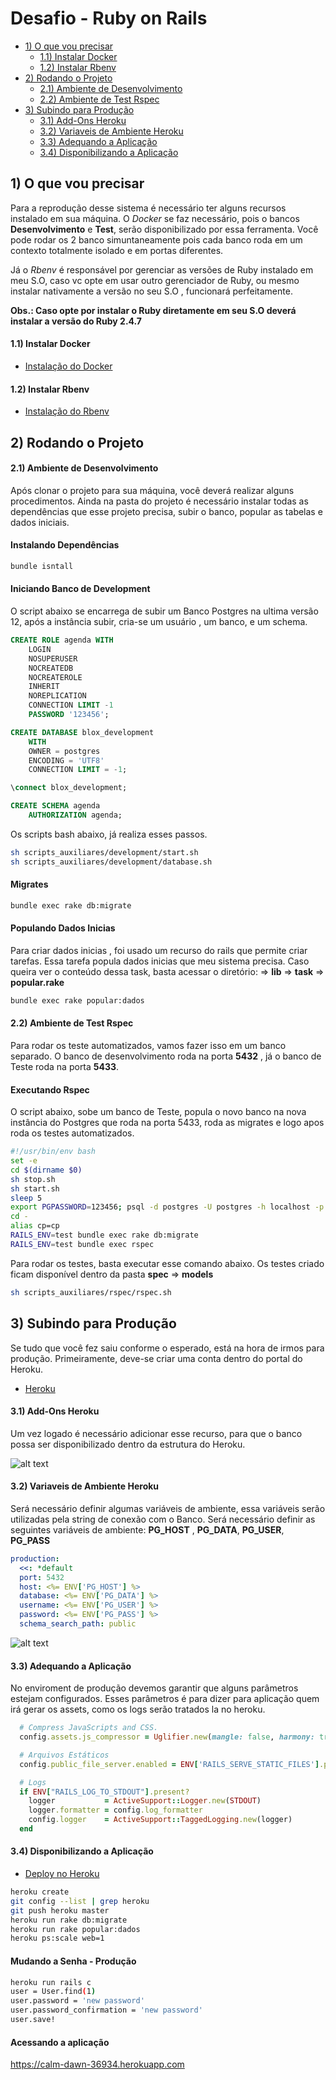 # Desafio - Ruby on Rails

  - [1) O que vou precisar](#1-o-que-vou-precisar)
    - [1.1) Instalar Docker](#11-instalar-docker)
    - [1.2) Instalar Rbenv](#12-instalar-rbenv)
  - [2) Rodando o Projeto](#2-rodando-o-projeto)
    - [2.1) Ambiente de Desenvolvimento](#21-ambiente-de-desenvolvimento)
    - [2.2) Ambiente de Test Rspec](#22-ambiente-de-test-rspec)
  - [3) Subindo para Produção](#3-subindo-para-produ%C3%A7%C3%A3)
    - [3.1) Add-Ons Heroku](#31-add-ons-heroku)
    - [3.2) Variaveis de Ambiente Heroku](#32-variaveis-de-ambiente-heroku)
    - [3.3) Adequando a Aplicação](#33-adequando-a-aplica%C3%A7%C3%A3o)
    - [3.4) Disponibilizando a Aplicação](#34-disponibilizando-a-aplica%C3%A7%C3%A3o)


## 1) O que vou precisar

Para a reprodução desse sistema é necessário ter alguns recursos instalado em sua máquina. O *Docker* se faz necessário, pois o bancos **Desenvolvimento** e **Test**, serão disponibilizado por essa ferramenta. Você pode rodar os 2 banco simuntaneamente pois cada banco roda em um contexto totalmente isolado e em portas diferentes. 

Já o *Rbenv* é responsável por gerenciar as versões de Ruby instalado em meu S.O, caso vc opte em usar outro gerenciador de Ruby, ou mesmo instalar nativamente a versão no seu S.O , funcionará perfeitamente. 

**Obs.: Caso opte por instalar o Ruby diretamente em seu S.O deverá instalar a versão do Ruby 2.4.7**

#### 1.1) Instalar Docker

* [Instalação do Docker](https://docs.docker.com/engine/install/)

#### 1.2) Instalar Rbenv

* [Instalação do Rbenv](https://github.com/rbenv/rbenv)

## 2) Rodando o Projeto

#### 2.1) Ambiente de Desenvolvimento

Após clonar o projeto para sua máquina, você deverá realizar alguns procedimentos. Ainda na pasta do projeto é necessário instalar todas as dependências que esse projeto precisa, subir o banco, popular as tabelas e dados iniciais.

#### Instalando Dependências

```bash
bundle isntall
```

#### Iniciando Banco de Development

O script abaixo se encarrega de subir um Banco Postgres na ultima versão 12, após a instância subir, cria-se um usuário , um banco, e um schema.

```sql
CREATE ROLE agenda WITH
	LOGIN
	NOSUPERUSER
	NOCREATEDB
	NOCREATEROLE
	INHERIT
	NOREPLICATION
	CONNECTION LIMIT -1
	PASSWORD '123456';

CREATE DATABASE blox_development
    WITH 
    OWNER = postgres
    ENCODING = 'UTF8'
    CONNECTION LIMIT = -1;

\connect blox_development;

CREATE SCHEMA agenda
    AUTHORIZATION agenda;
```

Os scripts bash abaixo, já realiza esses passos.

```bash
sh scripts_auxiliares/development/start.sh
sh scripts_auxiliares/development/database.sh
```

#### Migrates 

```bash
bundle exec rake db:migrate
```

#### Populando Dados Inicias

Para criar dados inicias , foi usado um recurso do rails que permite criar tarefas. Essa tarefa popula dados inicias que meu sistema precisa. Caso queira ver o conteúdo dessa task, basta acessar o diretório:
=> **lib** => **task** => **popular.rake**

```bash
bundle exec rake popular:dados
```

#### 2.2) Ambiente de Test Rspec

Para rodar os teste automatizados, vamos fazer isso em um banco separado. O banco de desenvolvimento roda na porta **5432** , já o banco de Teste roda na porta **5433**. 

#### Executando Rspec

O script abaixo, sobe um banco de Teste, popula o novo banco na nova instância do Postgres que roda na porta 5433, roda as migrates e logo apos roda os testes automatizados.

```bash
#!/usr/bin/env bash
set -e
cd $(dirname $0)
sh stop.sh
sh start.sh
sleep 5 
export PGPASSWORD=123456; psql -d postgres -U postgres -h localhost -p 5433 < database.sql
cd -
alias cp=cp
RAILS_ENV=test bundle exec rake db:migrate
RAILS_ENV=test bundle exec rspec
```

Para rodar os testes, basta executar esse comando abaixo. Os testes criado ficam disponível dentro da pasta **spec** => **models**

```bash
sh scripts_auxiliares/rspec/rspec.sh
```

## 3) Subindo para Produção

Se tudo que você fez saiu conforme o esperado, está na hora de irmos para produção. Primeiramente, deve-se criar uma conta dentro do portal do Heroku.

* [Heroku](https://heroku.com)

#### 3.1) Add-Ons Heroku

Um vez logado é necessário adicionar esse recurso, para que o banco possa ser disponibilizado dentro da estrutura do Heroku.

![alt text](imagens/add-ons-postgres.png "Add-On PostgreSQL")

#### 3.2) Variaveis de Ambiente Heroku

Será necessário definir algumas variáveis de ambiente, essa variáveis serão utilizadas pela string de conexão com o Banco. Será necessário definir as seguintes variáveis de ambiente: **PG_HOST** , **PG_DATA**, **PG_USER**, **PG_PASS**

```yaml
production:
  <<: *default
  port: 5432
  host: <%= ENV['PG_HOST'] %>
  database: <%= ENV['PG_DATA'] %>
  username: <%= ENV['PG_USER'] %>
  password: <%= ENV['PG_PASS'] %>
  schema_search_path: public
```

![alt text](imagens/enviroments-postgres.png "Add-On PostgreSQL")

#### 3.3) Adequando a Aplicação

No enviroment de produção devemos garantir que alguns parâmetros estejam configurados. Esses parâmetros é para dizer para aplicação quem irá gerar os assets, como os logs serão tratados la no heroku.

```ruby
  # Compress JavaScripts and CSS.
  config.assets.js_compressor = Uglifier.new(mangle: false, harmony: true)

  # Arquivos Estáticos
  config.public_file_server.enabled = ENV['RAILS_SERVE_STATIC_FILES'].present?

  # Logs
  if ENV["RAILS_LOG_TO_STDOUT"].present?
    logger           = ActiveSupport::Logger.new(STDOUT)
    logger.formatter = config.log_formatter
    config.logger    = ActiveSupport::TaggedLogging.new(logger)
  end
```

#### 3.4) Disponibilizando a Aplicação

* [Deploy no Heroku](https://devcenter.heroku.com/articles/getting-started-with-rails5)

```bash
heroku create
git config --list | grep heroku
git push heroku master
heroku run rake db:migrate
heroku run rake popular:dados
heroku ps:scale web=1
```

#### Mudando a Senha - Produção

```bash
heroku run rails c
user = User.find(1)
user.password = 'new password'
user.password_confirmation = 'new password'
user.save!
```

#### Acessando a aplicação

https://calm-dawn-36934.herokuapp.com